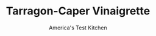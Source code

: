---
layout: ../../layouts/MarkdownPostLayout.astro
title: Tarragon-Caper Vinaigrette
author: America's Test Kitchen
pubDate: 2023-03-15
description: "What’s the secret to the world’s easiest vinaigrette ­dressing? Hint: Shake things up."
image_url: https://res.cloudinary.com/hksqkdlah/image/upload/ar_1:1,c_fill,dpr_2.0,f_auto,fl_lossy.progressive.strip_profile,g_faces:auto,q_auto:low,w_344/10189_sfs-5-easyvinaigrettes-1
tags: ["American","Sauces"]
calories: 399
protein: 
carbohydrates: 1
fats: 
fiber: 
ingredients: ["1 tablespoon, red wine vinegar","1 teaspoon, minced shallot","3 tablespoons, extra-virgin olive oil","1 1/2 teaspoons, minced fresh parsley","1 1/2 teaspoons, minced fresh tarragon","1 teaspoon, honey","1/2 teaspoon, regular or light mayonnaise","1/2 teaspoon, Dijon mustard","1/2 teaspoon, capers, rinsed and minced","1/8 teaspoon, salt","1/8 teaspoon, pepper"]
serves: 4
time: "15 minutes"
instructions: ["Combine vinegar and shallot in small jar; let sit for 5 minutes. Add oil, parsley, tarragon, honey, mayonnaise, mustard, capers, salt, and pepper to jar, affix lid, and shake vigorously until emulsified, about 30 seconds."]
nutrition: ["19 mg Potassium","2 mg Phosphorus","5 mg Calcium","2 mg Magnesium","43 mg Sodium","10 g Fat","7 g Monounsaturated","1 g Polyunsaturated","1 g Saturated","2 µg Folate (food)","1 g Sugars","14 µg Vitamin K","6 g Water","1 g Carbs","2 µg Folate equivalent (total)","1 mg Vitamin E","2 µg Vitamin A","99 kcal Energy","1 g Sugars, added","399 calories"]
notes: "The vinaigrette will keep for three days in the refrigerator. Shake well before using."
---